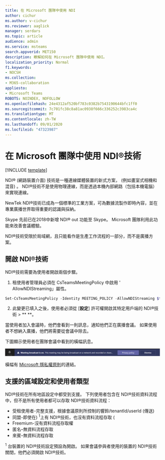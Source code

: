 ```yaml
---
title: 在 Microsoft 團隊中使用 NDI
author: cichur
ms.author: v-cichur
ms.reviewer: aaglick
manager: serdars
ms.topic: article
audience: admin
ms.service: msteams
search.appverid: MET150
description: 瞭解如何在 Microsoft 團隊中使用 NDI。
localization_priority: Normal
f1.keywords:
- NOCSH
ms.collection:
- M365-collaboration
appliesto:
- Microsoft Teams
ROBOTS: NOINDEX, NOFOLLOW
ms.openlocfilehash: 24e4312af520bf783c0382b7543190644bfc1ff0
ms.sourcegitcommit: 7c701fc38c8a81ac0938f666c336252c3983ca4c
ms.translationtype: MT
ms.contentlocale: zh-TW
ms.lasthandoff: 09/01/2020
ms.locfileid: "47323987"
---
```

# <a name="use-ndi-technology-in-microsoft-teams"></a>在 Microsoft 團隊中使用 NDI®技術

[!INCLUDE [template](includes/preview-feature.md)]

 NDI® (網路裝置介面) 技術是一種連線媒體裝置的新式方案， (例如畫室式相機和混音) 。 NDI®技術不是使用物理連線，而是透過本機內部網路（包括本機電腦）來實現連線。

NewTek NDI®技術已成為一個標準的工業方案，可為數據流製作即時內容，並在專業廣播世界取得重要的認識與採納。

Skype 先前已在2018中新增 NDI® out 功能至 Skype。 Microsoft 團隊利用此功能來改善會議體驗。

NDI®技術受限於局域網，且只能看作是生產工作流程的一部分，而不是廣播方案。

## <a name="turn-on-ndi-technology"></a>開啟 NDI®技術

NDI®技術需要為使用者開啟兩個步驟。

1. 租使用者管理員必須在 CsTeamsMeetingPolicy 中啟用 ' AllowNDIStreaming」屬性。

```PowerShell
Set-CsTeamsMeetingPolicy -Identity MEETING_POLICY -AllowNDIStreaming $true
```

2. 此變更已填入之後，使用者必須從 [**設定**] 許可權開啟其特定用戶端的 NDI®技術  >  ** **。

當使用者加入會議時，他們會看到一則訊息，通知他們正在廣播會議。 如果使用者不想納入廣播，他們將需要從會議中除去。

下圖顯示使用者在團隊會議中看到的橫幅訊息。

![在團隊會議中顯示的 NDI®技術橫幅的影像。](media/NDI-disclosure.png)

橫幅有 [Microsoft 隱私權原則](https://aka.ms/teamsprivacy)的連結。

## <a name="supported-locales-and-user-types"></a>支援的區域設定和使用者類型

NDI®技術在所有地區設定中都受到支援。 下列使用者包含在 NDI®技術資料流程中，但不是所有使用者都可以存取 NDI®技術資料流程：

- 受租使用者-完整支援，根據會議原則所控制的響鈴/tenantId/userId (傳送) 
- 同盟-即使在) <sup>1</sup>上有 NDI®技術，也沒有資料流程存取 (
- Freemium-沒有資料流程存取權
- 匿名–無資料流程存取
- 來賓–無資料流程存取  

<sup>1</sup> 台裝置的 NDI®技術設定預設為開啟。 如果會議參與者使用的裝置的 NDI®技術關閉，他們必須開啟 NDI®技術。
